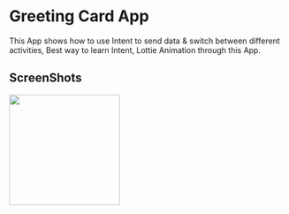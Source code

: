 # Greeting Card App

This App shows how to use Intent to send data & switch between different activities, Best way to learn Intent, Lottie Animation through this App.


## ScreenShots

<img src="https://user-images.githubusercontent.com/50077510/137638953-792483cf-0ca9-4945-9fbe-790639cd787a.gif" width="200">
